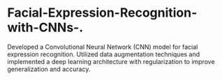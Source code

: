 # Facial-Expression-Recognition-with-CNNs-.
Developed a Convolutional Neural Network (CNN) model for facial expression recognition. Utilized data augmentation techniques and implemented a deep learning architecture with regularization to improve generalization and accuracy.
